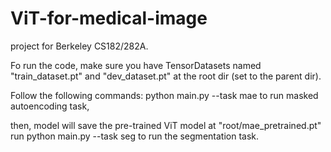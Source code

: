 # ViT-for-medical-image
project for Berkeley CS182/282A.

Fo run the code, make sure you have TensorDatasets named "train_dataset.pt" and "dev_dataset.pt" at the root dir (set to the parent dir). 

Follow the following commands:
    python main.py --task mae
to run masked autoencoding task,

then, model will save the pre-trained ViT model at "root/mae_pretrained.pt"
run
    python main.py --task seg
to run the segmentation task.
